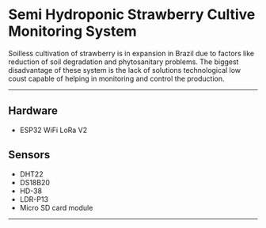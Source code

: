 # Semi Hydroponic Strawberry Cultive Monitoring System

Soilless cultivation of strawberry is in expansion in Brazil due to factors like reduction of soil degradation and phytosanitary problems. The biggest disadvantage of these system is the lack of solutions technological low coust capable of helping in monitoring and control the production.

---

## Hardware

- ESP32 WiFi LoRa V2

## Sensors

- DHT22
- DS18B20
- HD-38
- LDR-P13
- Micro SD card module

---